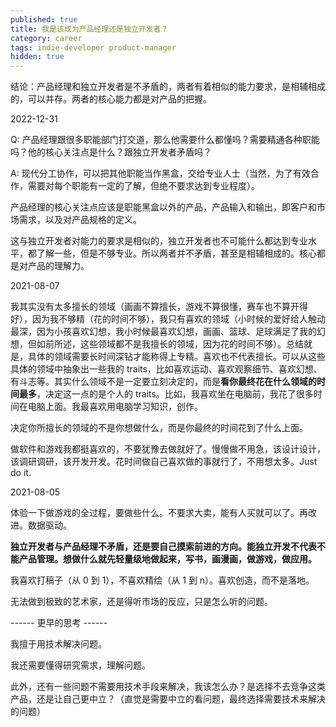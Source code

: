 ```yaml
---
published: true
title: 我是该成为产品经理还是独立开发者？
category: career
tags: indie-developer product-manager
hidden: true
---
```


结论：产品经理和独立开发者是不矛盾的，两者有着相似的能力要求，是相辅相成的，可以并存。两者的核心能力都是对产品的把握。

2022-12-31

Q: 产品经理跟很多职能部门打交道，那么他需要什么都懂吗？需要精通各种职能吗？他的核心关注点是什么？跟独立开发者矛盾吗？

A: 现代分工协作，可以把其他职能当作黑盒，交给专业人士（当然，为了有效合作，需要对每个职能有一定的了解，但绝不要求达到专业程度）。

产品经理的核心关注点应该是职能黑盒以外的产品，产品输入和输出，即客户和市场需求，以及对产品规格的定义。

这与独立开发者对能力的要求是相似的，独立开发者也不可能什么都达到专业水平，都了解一些，但是不够专业。所以两者并不矛盾，甚至是相辅相成的。核心都是对产品的理解力。

2021-08-07

我其实没有太多擅长的领域（画画不算擅长，游戏不算很懂，赛车也不算开得好），因为我不够精（花的时间不够），我只有喜欢的领域（小时候的爱好给人触动最深，因为小孩喜欢幻想，我小时候最喜欢幻想，画画、篮球、足球满足了我的幻想，但如前所述，这些领域都不是我擅长的领域，因为花的时间不够）。总结就是，具体的领域需要长时间深钻才能称得上专精。喜欢也不代表擅长。可以从这些具体的领域中抽象出一些我的 traits，比如喜欢运动、喜欢观察细节、喜欢幻想、有斗志等。其实什么领域不是一定要立刻决定的，而是**看你最终花在什么领域的时间最多**，决定这一点的是个人的 traits。比如，我喜欢坐在电脑前，我花了很多时间在电脑上面。我最喜欢用电脑学习知识，创作。

决定你所擅长的领域的不是你想做什么，而是你最终的时间花到了什么上面。

做软件和游戏我都挺喜欢的，不要犹豫去做就好了。慢慢做不用急，该设计设计，该调研调研，该开发开发。花时间做自己喜欢做的事就行了，不用想太多。Just do it.

2021-08-05

体验一下做游戏的全过程，要做些什么。不要求大卖，能有人买就可以了。再改进。数据驱动。

**独立开发者与产品经理不矛盾，还是要自己摸索前进的方向。能独立开发不代表不能产品管理。想做什么就先轻量级地做起来，写书，画漫画，做游戏，做应用。**

我喜欢打稿子（从 0 到 1），不喜欢精绘（从 1 到 n）。喜欢创造，而不是落地。

无法做到极致的艺术家，还是得听市场的反应，只是怎么听的问题。

------ 更早的思考 ------

我擅于用技术解决问题。

我还需要懂得研究需求，理解问题。

此外，还有一些问题不需要用技术手段来解决，我该怎么办？是选择不去竞争这类产品，还是让自己更中立？（直觉是需要中立的看问题，最终选择需要技术来解决的问题）
